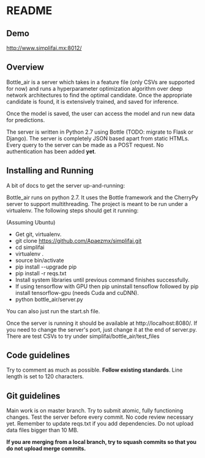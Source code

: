 # README #
## Demo ##
http://www.simplifai.mx:8012/
## Overview ##

Bottle_air is a server which takes in a feature file (only CSVs are supported for now) and runs a hyperparameter optimization algorithm over deep network architectures to find the optimal candidate. Once the appropriate candidate is found, it is extensively trained, and saved for inference.

Once the model is saved, the user can access the model and run new data for predictions.

The server is written in Python 2.7 using Bottle (TODO: migrate to Flask or Django). The server is completely JSON based apart from static HTMLs. Every query to the server can be made as a POST request. No authentication has been added **yet**.

## Installing and Running ##

A bit of docs to get the server up-and-running:

Bottle_air runs on python 2.7. It uses the Bottle framework and the CherryPy server to support multithreading. The project is meant to be run under a virtualenv. The following steps should get it running:

(Assuming Ubuntu)

* Get git, virtualenv.
* git clone https://github.com/Apaezmx/simplifai.git
* cd simplifai
* virtualenv .
* source bin/activate
* pip install --upgrade pip
* pip install -r reqs.txt
* Install system libraries until previous command finishes successfully.
* If using tensorflow with GPU then pip uninstall tensoflow followed by pip install tensorflow-gpu (needs Cuda and cuDNN).
* python bottle_air/server.py

You can also just run the start.sh file.

Once the server is running it should be available at http://localhost:8080/. If you need to change the server's port, just change it at the end of server.py. There are test CSVs to try under simplifai/bottle_air/test_files

## Code guidelines ##

Try to comment as much as possible. **Follow existing standards**. Line length is set to 120 characters.

## Git guidelines ##

Main work is on master branch. Try to submit atomic, fully functioning changes. Test the server before every commit. No code review necessary yet. Remember to update reqs.txt if you add dependencies. Do not upload data files bigger than 10 MB.

**If you are merging from a local branch, try to squash commits so that you do not upload merge commits.**
